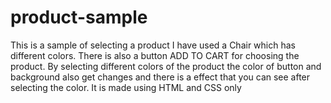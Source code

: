 # product-sample
This is a sample of selecting a product I have used a Chair which has different colors.
There is also a button ADD TO  CART for choosing the product.
By selecting different colors of the product the color of button and background also get changes and there is a effect that you can see after selecting the color.
It is made using HTML and CSS only
